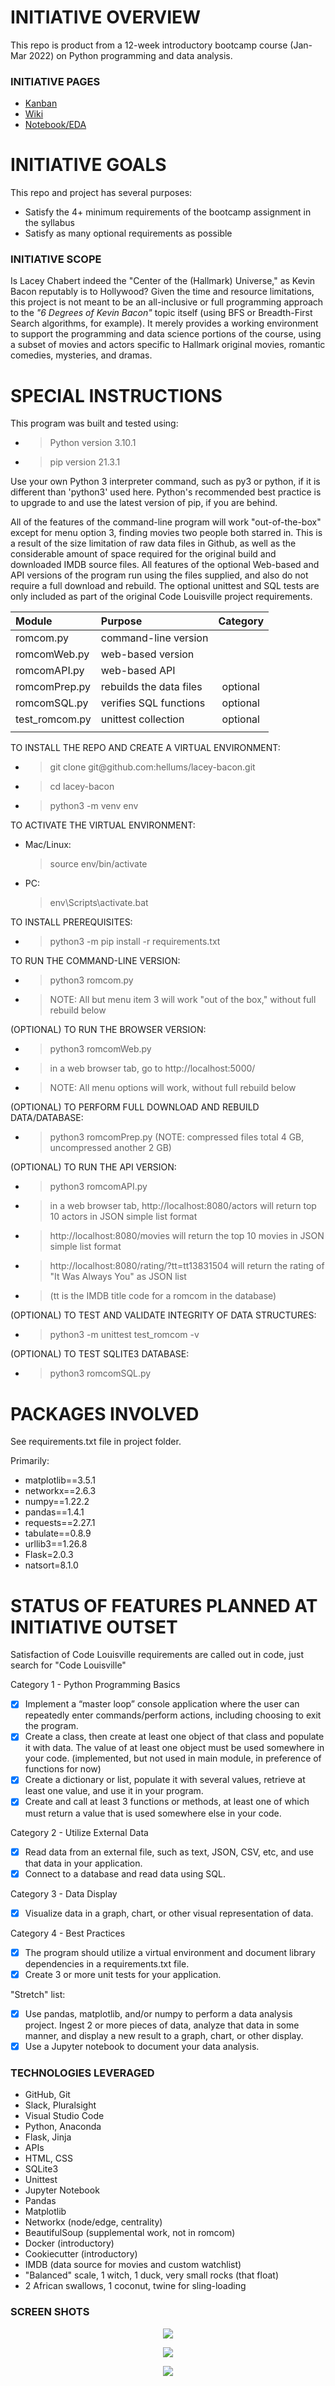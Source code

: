 # INITIATIVE OVERVIEW
This repo is product from a 12-week introductory bootcamp course (Jan-Mar 2022) on Python programming and data analysis.

### INITIATIVE PAGES
- [Kanban](https://github.com/hellums/lacey-bacon/projects/1)
- [Wiki](https://github.com/hellums/lacey-bacon/wiki/1.-Data-Analytics-Course-Project)
- [Notebook/EDA](https://github.com/hellums/lacey-bacon/blob/root/romcomEDA.pdf)

# INITIATIVE GOALS
This repo and project has several purposes:
- Satisfy the 4+ minimum requirements of the bootcamp assignment in the syllabus
- Satisfy as many optional requirements as possible

### INITIATIVE SCOPE
Is Lacey Chabert indeed the "Center of the (Hallmark) Universe," as Kevin Bacon reputably is to Hollywood? Given the time and resource limitations, this project is not meant to be an all-inclusive or full programming approach to the _"6 Degrees of Kevin Bacon"_ topic itself (using BFS or Breadth-First Search algorithms, for example). It merely provides a working environment to support the programming and data science portions of the course, using a subset of movies and actors specific to Hallmark original movies, romantic comedies, mysteries, and dramas.

# SPECIAL INSTRUCTIONS 
This program was built and tested using:

- > Python version 3.10.1

- > pip version 21.3.1

Use your own Python 3 interpreter command, such as py3 or python, if it is different than 'python3' used here. Python's recommended best practice is to upgrade to and use the latest version of pip, if you are behind.

All of the features of the command-line program will work "out-of-the-box" except for menu option 3, finding movies two people both starred in. This is a result of the size limitation of raw data files in Github, as well as the considerable amount of space required for the original build and downloaded IMDB source files. All features of the optional Web-based and API versions of the program run using the files supplied, and also do not require a full download and rebuild. The optional unittest and SQL tests are only included as part of the original Code Louisville project requirements.

  |  Module  |  Purpose  |  Category  |
  |  :---  |  :---  |  :---:  |
  |  romcom.py   |  command-line version  |   |
  |  romcomWeb.py  |  web-based version   |   |
  |  romcomAPI.py  |  web-based API  |  |
  |  romcomPrep.py  |  rebuilds the data files  |  optional  |
  |  romcomSQL.py  |  verifies SQL functions  |  optional  |
  |  test_romcom.py  |  unittest collection  |  optional  |
  |  |  |

TO INSTALL THE REPO AND CREATE A VIRTUAL ENVIRONMENT:
- >git clone <span>git@</span>github.com:hellums/lacey-bacon.git
- >cd lacey-bacon
- >python3 -m venv env

TO ACTIVATE THE VIRTUAL ENVIRONMENT:
- Mac/Linux: 
  >source env/bin/activate
- PC:
  >env\Scripts\activate.bat

TO INSTALL PREREQUISITES:
  - >python3 -m pip install -r requirements.txt

TO RUN THE COMMAND-LINE VERSION:
  - >python3 romcom.py
  - >NOTE: All but menu item 3 will work "out of the box," without full rebuild below

(OPTIONAL) TO RUN THE BROWSER VERSION:
  - >python3 romcomWeb.py
  - >in a web browser tab, go to http://localhost:5000/ 
  - >NOTE: All menu options will work, without full rebuild below

(OPTIONAL) TO PERFORM FULL DOWNLOAD AND REBUILD DATA/DATABASE:
  - >python3 romcomPrep.py (NOTE: compressed files total 4 GB, uncompressed another 2 GB)

(OPTIONAL) TO RUN THE API VERSION:
  - >python3 romcomAPI.py

  - >in a web browser tab, http://localhost:8080/actors will return top 10 actors in JSON simple list format

  - >http://localhost:8080/movies will return the top 10 movies in JSON simple list format

  - >http://localhost:8080/rating/?tt=tt13831504 will return the rating of "It Was Always You" as JSON list 

  - >    (tt is the IMDB title code for a romcom in the database)

(OPTIONAL) TO TEST AND VALIDATE INTEGRITY OF DATA STRUCTURES:
  - >python3 -m unittest test_romcom -v

(OPTIONAL) TO TEST SQLITE3 DATABASE:
  - >python3 romcomSQL.py

# PACKAGES INVOLVED
See requirements.txt file in project folder. 

Primarily:
- matplotlib==3.5.1
- networkx==2.6.3
- numpy==1.22.2
- pandas==1.4.1
- requests==2.27.1
- tabulate==0.8.9
- urllib3==1.26.8
- Flask=2.0.3
- natsort=8.1.0

# STATUS OF FEATURES PLANNED AT INITIATIVE OUTSET
Satisfaction of Code Louisville requirements are called out in code, just search for "Code Louisville"

Category 1 - Python Programming Basics
- [x] Implement a “master loop” console application where the user can repeatedly enter commands/perform actions, including choosing to exit the program.
- [x] Create a class, then create at least one object of that class and populate it with data. The value of at least one object must be used somewhere in your code. (implemented, but not used in main module, in preference of functions for now)
- [x] Create a dictionary or list, populate it with several values, retrieve at least one value, and use it in your program.
- [x] Create and call at least 3 functions or methods, at least one of which must return a value that is used somewhere else in your code.

Category 2 - Utilize External Data
- [x] Read data from an external file, such as text, JSON, CSV, etc, and use that data in your application.
- [x] Connect to a database and read data using SQL.

Category 3 - Data Display
- [x] Visualize data in a graph, chart, or other visual representation of data.

Category 4 - Best Practices
- [x] The program should utilize a virtual environment and document library dependencies in a requirements.txt file.
- [x] Create 3 or more unit tests for your application.

"Stretch" list:

- [x] Use pandas, matplotlib, and/or numpy to perform a data analysis project. Ingest 2 or more pieces of data, analyze that data in some manner, and display a new result to a graph, chart, or other display.
- [x] Use a Jupyter notebook to document your data analysis.

### TECHNOLOGIES LEVERAGED
- GitHub, Git
- Slack, Pluralsight
- Visual Studio Code
- Python, Anaconda
- Flask, Jinja
- APIs
- HTML, CSS
- SQLite3
- Unittest
- Jupyter Notebook
- Pandas
- Matplotlib 
- Networkx (node/edge, centrality)
- BeautifulSoup (supplemental work, not in romcom)
- Docker (introductory)
- Cookiecutter (introductory)
- IMDB (data source for movies and custom watchlist)
- "Balanced" scale, 1 witch, 1 duck, very small rocks (that float)
- 2 African swallows, 1 coconut, twine for sling-loading

### SCREEN SHOTS

<p align="center">
  <img src="https://user-images.githubusercontent.com/83464025/156023028-09a53cc7-01e8-49f8-bc2a-37ae3f663e9d.png" />
</p>

<p align="center">
  <img src="https://user-images.githubusercontent.com/83464025/156022771-72977fa3-bfa9-4812-922e-d605bcd3e682.png" />
</p>

<p align="center">
  <img src="https://user-images.githubusercontent.com/83464025/156023338-7bfa39cc-7c42-45a4-96d9-faeca56a3374.png" />
</p>

